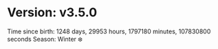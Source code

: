 # Version: v3.5.0
Time since birth: 1248 days, 29953 hours, 1797180 minutes, 107830800 seconds
Season: Winter ❄️
